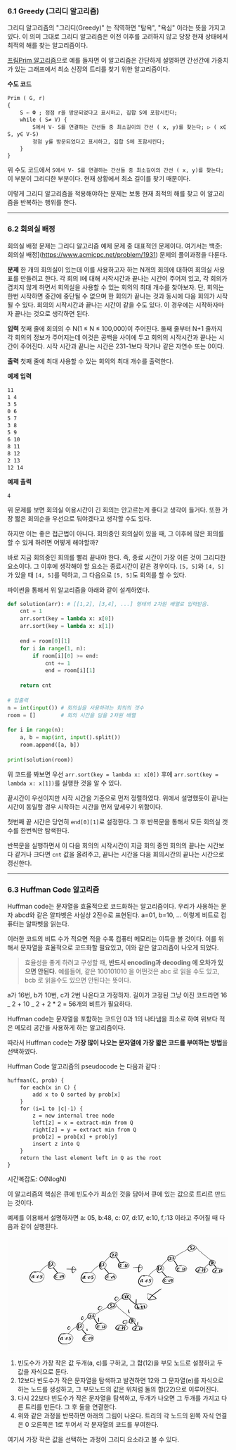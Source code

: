 ### 6.1 Greedy (그리디 알고리즘)

그리디 알고리즘의 "그리디(Greedy)" 는 직역하면 "탐욕", "욕심" 이라는 뜻을 가지고 있다. 이 의미 그대로 그리디 알고리즘은 이전 이후를 고려하지 않고 당장 현재 상태에서 최적의 해를 찾는 알고리즘이다.

[프림Prim 알고리즘](https://github.com/1Dohyeon/Study-Algorithms/blob/main/Graph.md)으로 예를 들자면 이 알고리즘은 간단하게 설명하면 간선간에 가중치가 있는 그래프에서 최소 신장의 트리를 찾기 위한 알고리즘이다.

**수도 코드**

```
Prim ( G, r)
{
	S ← Ф ; 정점 r을 방문되었다고 표시하고, 집합 S에 포함시킨다;
	while ( S≠ V) {
		S에서 V- S를 연결하는 간선들 중 최소길이의 간선 ( x, y)를 찾는다; ▷ ( x∈ S, y∈ V-S)
		정점 y를 방문되었다고 표시하고, 집합 S에 포함시킨다;
	}
}
```

위 수도 코드에서 `S에서 V- S를 연결하는 간선들 중 최소길이의 간선 ( x, y)를 찾는다;` 이 부분이 그리디한 부분이다. 현재 상황에서 최소 길이를 찾기 때문이다.

이렇게 그리디 알고리즘을 적용해야하는 문제는 보통 현재 최적의 해를 찾고 이 알고리즘을 반복하는 행위를 한다.

---

### 6.2 회의실 배정

회의실 배정 문제는 그리디 알고리즘 예제 문제 중 대표적인 문제이다. 여기서는 백준: 회의실 배정](https://www.acmicpc.net/problem/1931) 문제의 풀이과정을 다룬다.

**문제**
한 개의 회의실이 있는데 이를 사용하고자 하는 N개의 회의에 대하여 회의실 사용표를 만들려고 한다. 각 회의 I에 대해 시작시간과 끝나는 시간이 주어져 있고, 각 회의가 겹치지 않게 하면서 회의실을 사용할 수 있는 회의의 최대 개수를 찾아보자.
단, 회의는 한번 시작하면 중간에 중단될 수 없으며 한 회의가 끝나는 것과 동시에 다음 회의가 시작될 수 있다. 회의의 시작시간과 끝나는 시간이 같을 수도 있다. 이 경우에는 시작하자마자 끝나는 것으로 생각하면 된다.

**입력**
첫째 줄에 회의의 수 N(1 ≤ N ≤ 100,000)이 주어진다. 둘째 줄부터 N+1 줄까지 각 회의의 정보가 주어지는데 이것은 공백을 사이에 두고 회의의 시작시간과 끝나는 시간이 주어진다. 시작 시간과 끝나는 시간은 231-1보다 작거나 같은 자연수 또는 0이다.

**출력**
첫째 줄에 최대 사용할 수 있는 회의의 최대 개수를 출력한다.

**예제 입력**

```
11
1 4
3 5
0 6
5 7
3 8
5 9
6 10
8 11
8 12
2 13
12 14
```

**예제 출력**

```
4
```

위 문제를 보면 회의실 이용시간이 긴 회의는 안고르는게 좋다고 생각이 들거다.
또한 가장 짧은 회의순을 우선으로 둬야겠다고 생각할 수도 있다.

하지만 이는 좋은 접근법이 아니다. 회의중인 회의실이 있을 때, 그 이후에 많은 회의를 할 수 있게 하려면 어떻게 해야할까?

바로 지금 회의중인 회의를 빨리 끝내야 한다. 즉, 종료 시간이 가장 이른 것이 그리디한 요소이다. 그 이후에 생각해야 할 요소는 종료시간이 같은 경우이다. `[5, 5]`와 `[4, 5]`가 있을 때 `[4, 5]`를 택하고, 그 다음으로 `[5, 5]`도 회의를 할 수 있다.

파이썬을 통해서 위 알고리즘을 아래와 같이 설계하였다.

```python
def solution(arr): # [[1,2], [3,4], ...] 형태의 2차원 배열로 입력받음.
    cnt = 1
    arr.sort(key = lambda x: x[0])
    arr.sort(key = lambda x: x[1])

    end = room[0][1]
    for i in range(1, n):
        if room[i][0] >= end:
            cnt += 1
            end = room[i][1]
           
    return cnt

# 입출력
n = int(input()) # 회의실을 사용하려는 회의의 갯수
room = []        # 회의 시간을 담을 2차원 배열

for i in range(n):
    a, b = map(int, input().split())
    room.append([a, b])

print(solution(room))
```

위 코드를 봐보면 우선 `arr.sort(key = lambda x: x[0])` 후에 `arr.sort(key = lambda x: x[1])`를 실행한 것을 알 수 있다.

끝시간이 우선이지만 시작 시간을 기준으로 먼저 정렬하였다. 위에서 설명했듯이 끝나는 시간이 동일할 경우 시작하는 시간을 먼저 앞세우기 위함이다.

첫번째 끝 시간은 당연히 `end[0][1]`로 설정한다. 그 후 반복문을 통해서 모든 회의실 갯수를 한번씩만 탐색한다.

반복문을 실행하면서 이 다음 회의의 시작시간이 지금 회의 중인 회의의 끝나는 시간보다 같거나 크다면 `cnt` 값을 올려주고, 끝나는 시간을 다음 회의시간의 끝나는 시간으로 갱신한다.

---

### 6.3 Huffman Code 알고리즘

Huffman code는 문자열을 효율적으로 코드화하는 알고리즘이다. 우리가 사용하는 문자 abcd와 같은 알파벳은 사실상 2진수로 표현된다. a=01, b=10, ... 이렇게 비트로 컴퓨터는 알파벳을 읽는다.

이러한 코드의 비트 수가 적으면 적을 수록 컴퓨터 메모리는 이득을 볼 것이다. 이를 위해서 문자열을 효율적으로 코드화할 필요있고, 이와 같은 알고리즘이 나오게 되었다.

> 효율성을 좋게 하려고 구성할 때, **반드시 encoding과 decoding 에 오차가 있으면 안된다.** 예를들어, 같은 100101010 을 어떤것은 abc 로 읽을 수도 있고, bcb 로 읽을수도 있으면 안된다는 뜻이다.

a가 16번, b가 10번, c가 2번 나온다고 가정하자. 길이가 고정된 그냥 이진 코드라면 16 _ 2 + 10 _ 2 + 2 \* 2 = 56개의 비트가 필요하다.

Huffman code는 문자열을 포함하는 코드인 0과 1의 나타냄을 최소로 하여 위보다 적은 메모리 공간을 사용하게 하는 알고리즘이다.

따라서 Huffman code는 **가장 많이 나오는 문자열에 가장 짧은 코드를 부여하는 방법**을 선택하였다.

Huffman Code 알고리즘의 pseudocode 는 다음과 같다 :

```
huffman(C, prob) {
	for each(x in C) {
		add x to Q sorted by prob[x]
	}
	for (i=1 to |c|-1) {
		z = new internal tree node
		left[z] = x = extract-min from Q
		right[z] = y = extract min from Q
		prob[z] = prob[x] + prob[y]
		insert z into Q
	}
	return the last element left in Q as the root
}
```

시간복잡도: O(NlogN)

이 알고리즘의 핵심은 큐에 빈도수가 최소인 것을 담아서 큐에 있는 값으로 트리르 만드는 것이다.

예제를 이용해서 설명하자면 a: 05, b:48, c: 07, d:17, e:10, f,:13 이라고 주어질 때 다음과 같이 실행된다.

![[huffmancode.png]](/imgs/huffmancode.png)

1. 빈도수가 가장 작은 값 두개(a, c)를 구하고, 그 합(12)을 부모 노드로 설정하고 두 값을 자식으로 둔다.
2. 12보다 빈도수가 작은 문자열을 탐색하고 발견하면 12와 그 문자열(e)를 자식으로 하는 노드를 생성하고, 그 부모노드의 값은 위처럼 둘의 합(22)으로 이루어진다.
3. 다시 22보다 빈도수가 작은 문자열을 탐색하고, 두개가 나오면 그 두개를 가지고 다른 트리를 만든다. 그 후 둘을 연결한다.
4. 위와 같은 과정을 반복하면 아래의 그림이 나온다. 트리의 각 노드의 왼쪽 자식 연결은 0 오른쪽은 1로 두어서 각 문자열의 코드를 부여한다.

여기서 가장 작은 값을 선택하는 과정이 그리디 요소라고 볼 수 있다.

